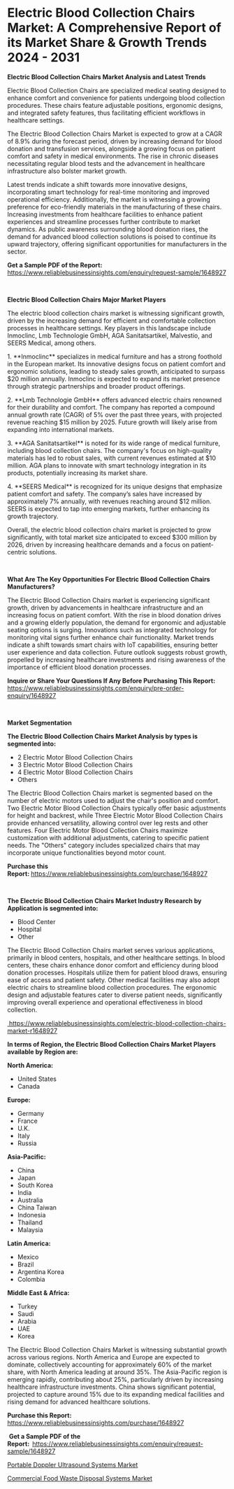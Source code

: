 <p><h1>Electric Blood Collection Chairs Market: A Comprehensive Report of its Market Share & Growth Trends 2024 - 2031</h1></p><p><strong>Electric Blood Collection Chairs Market Analysis and Latest Trends</strong></p>
<p><p>Electric Blood Collection Chairs are specialized medical seating designed to enhance comfort and convenience for patients undergoing blood collection procedures. These chairs feature adjustable positions, ergonomic designs, and integrated safety features, thus facilitating efficient workflows in healthcare settings. </p><p>The Electric Blood Collection Chairs Market is expected to grow at a CAGR of 8.9% during the forecast period, driven by increasing demand for blood donation and transfusion services, alongside a growing focus on patient comfort and safety in medical environments. The rise in chronic diseases necessitating regular blood tests and the advancement in healthcare infrastructure also bolster market growth.</p><p>Latest trends indicate a shift towards more innovative designs, incorporating smart technology for real-time monitoring and improved operational efficiency. Additionally, the market is witnessing a growing preference for eco-friendly materials in the manufacturing of these chairs. Increasing investments from healthcare facilities to enhance patient experiences and streamline processes further contribute to market dynamics. As public awareness surrounding blood donation rises, the demand for advanced blood collection solutions is poised to continue its upward trajectory, offering significant opportunities for manufacturers in the sector.</p></p>
<p><strong>Get a Sample PDF of the Report:&nbsp;</strong> <a href="https://www.reliablebusinessinsights.com/enquiry/request-sample/1648927?utm_campaign=75&utm_medium=2&utm_source=Github&utm_content=ia&utm_term=29122024&utm_id=electric-blood-collection-chairs">https://www.reliablebusinessinsights.com/enquiry/request-sample/1648927</a></p>
<p>&nbsp;</p>
<p><strong>Electric Blood Collection Chairs Major Market Players</strong></p>
<p><p>The electric blood collection chairs market is witnessing significant growth, driven by the increasing demand for efficient and comfortable collection processes in healthcare settings. Key players in this landscape include Inmoclinc, Lmb Technologie GmbH, AGA Sanitatsartikel, Malvestio, and SEERS Medical, among others.</p><p>1. **Inmoclinc** specializes in medical furniture and has a strong foothold in the European market. Its innovative designs focus on patient comfort and ergonomic solutions, leading to steady sales growth, anticipated to surpass $20 million annually. Inmoclinc is expected to expand its market presence through strategic partnerships and broader product offerings.</p><p>2. **Lmb Technologie GmbH** offers advanced electric chairs renowned for their durability and comfort. The company has reported a compound annual growth rate (CAGR) of 5% over the past three years, with projected revenue reaching $15 million by 2025. Future growth will likely arise from expanding into international markets.</p><p>3. **AGA Sanitatsartikel** is noted for its wide range of medical furniture, including blood collection chairs. The company's focus on high-quality materials has led to robust sales, with current revenues estimated at $10 million. AGA plans to innovate with smart technology integration in its products, potentially increasing its market share.</p><p>4. **SEERS Medical** is recognized for its unique designs that emphasize patient comfort and safety. The company’s sales have increased by approximately 7% annually, with revenues reaching around $12 million. SEERS is expected to tap into emerging markets, further enhancing its growth trajectory.</p><p>Overall, the electric blood collection chairs market is projected to grow significantly, with total market size anticipated to exceed $300 million by 2026, driven by increasing healthcare demands and a focus on patient-centric solutions.</p></p>
<p>&nbsp;</p>
<p><strong>What Are The Key Opportunities For Electric Blood Collection Chairs Manufacturers?</strong></p>
<p><p>The Electric Blood Collection Chairs market is experiencing significant growth, driven by advancements in healthcare infrastructure and an increasing focus on patient comfort. With the rise in blood donation drives and a growing elderly population, the demand for ergonomic and adjustable seating options is surging. Innovations such as integrated technology for monitoring vital signs further enhance chair functionality. Market trends indicate a shift towards smart chairs with IoT capabilities, ensuring better user experience and data collection. Future outlook suggests robust growth, propelled by increasing healthcare investments and rising awareness of the importance of efficient blood donation processes.</p></p>
<p><strong>Inquire or Share Your Questions If Any Before Purchasing This Report:</strong> <a href="https://www.reliablebusinessinsights.com/enquiry/pre-order-enquiry/1648927?utm_campaign=75&utm_medium=2&utm_source=Github&utm_content=ia&utm_term=29122024&utm_id=electric-blood-collection-chairs">https://www.reliablebusinessinsights.com/enquiry/pre-order-enquiry/1648927</a></p>
<p>&nbsp;</p>
<p><strong>Market Segmentation</strong></p>
<p><strong>The Electric Blood Collection Chairs Market Analysis by types is segmented into:</strong></p>
<p><ul><li>2 Electric Motor Blood Collection Chairs</li><li>3 Electric Motor Blood Collection Chairs</li><li>4 Electric Motor Blood Collection Chairs</li><li>Others</li></ul></p>
<p><p>The Electric Blood Collection Chairs market is segmented based on the number of electric motors used to adjust the chair's position and comfort. Two Electric Motor Blood Collection Chairs typically offer basic adjustments for height and backrest, while Three Electric Motor Blood Collection Chairs provide enhanced versatility, allowing control over leg rests and other features. Four Electric Motor Blood Collection Chairs maximize customization with additional adjustments, catering to specific patient needs. The "Others" category includes specialized chairs that may incorporate unique functionalities beyond motor count.</p></p>
<p><strong>Purchase this Report:&nbsp;</strong><a href="https://www.reliablebusinessinsights.com/purchase/1648927?utm_campaign=75&utm_medium=2&utm_source=Github&utm_content=ia&utm_term=29122024&utm_id=electric-blood-collection-chairs">https://www.reliablebusinessinsights.com/purchase/1648927</a></p>
<p>&nbsp;</p>
<p><strong>The Electric Blood Collection Chairs Market Industry Research by Application is segmented into:</strong></p>
<p><ul><li>Blood Center</li><li>Hospital</li><li>Other</li></ul></p>
<p><p>The Electric Blood Collection Chairs market serves various applications, primarily in blood centers, hospitals, and other healthcare settings. In blood centers, these chairs enhance donor comfort and efficiency during blood donation processes. Hospitals utilize them for patient blood draws, ensuring ease of access and patient safety. Other medical facilities may also adopt electric chairs to streamline blood collection procedures. The ergonomic design and adjustable features cater to diverse patient needs, significantly improving overall experience and operational effectiveness in blood collection.</p></p>
<p><a href="https://www.reliablebusinessinsights.com/electric-blood-collection-chairs-market-r1648927?utm_campaign=75&utm_medium=2&utm_source=Github&utm_content=ia&utm_term=29122024&utm_id=electric-blood-collection-chairs">&nbsp;https://www.reliablebusinessinsights.com/electric-blood-collection-chairs-market-r1648927</a></p>
<p><strong>In terms of Region, the Electric Blood Collection Chairs Market Players available by Region are:</strong></p>
<p>
    <p> <strong> North America: </strong>
        <ul>
            <li>United States</li>
            <li>Canada</li>
        </ul>
        </p> 
    <p> <strong> Europe: </strong>
        <ul>
            <li>Germany</li>
            <li>France</li>
            <li>U.K.</li>
            <li>Italy</li>
            <li>Russia</li>
        </ul>
        </p> 
    <p> <strong> Asia-Pacific: </strong>
        <ul>
            <li>China</li>
            <li>Japan</li>
            <li>South Korea</li>
            <li>India</li>
            <li>Australia</li>
            <li>China Taiwan</li>
            <li>Indonesia</li>
            <li>Thailand</li>
            <li>Malaysia</li>
        </ul>
        </p> 
    <p> <strong> Latin America: </strong>
        <ul>
            <li>Mexico</li>
            <li>Brazil</li>
            <li>Argentina Korea</li>
            <li>Colombia</li>
        </ul>
        </p> 
    <p> <strong> Middle East & Africa: </strong>
        <ul>
            <li>Turkey</li>
            <li>Saudi</li>
            <li>Arabia</li>
            <li>UAE</li>
            <li>Korea</li>
        </ul>
    </p>
    </p>
<p><p>The Electric Blood Collection Chairs Market is witnessing substantial growth across various regions. North America and Europe are expected to dominate, collectively accounting for approximately 60% of the market share, with North America leading at around 35%. The Asia-Pacific region is emerging rapidly, contributing about 25%, particularly driven by increasing healthcare infrastructure investments. China shows significant potential, projected to capture around 15% due to its expanding medical facilities and rising demand for advanced healthcare solutions.</p></p>
<p><strong>Purchase this Report: </strong><a href="https://www.reliablebusinessinsights.com/purchase/1648927?utm_campaign=75&utm_medium=2&utm_source=Github&utm_content=ia&utm_term=29122024&utm_id=electric-blood-collection-chairs">https://www.reliablebusinessinsights.com/purchase/1648927</a></p>
<p>&nbsp;<strong>Get a Sample PDF of the Report:&nbsp;&nbsp;</strong><a href="https://www.reliablebusinessinsights.com/enquiry/request-sample/1648927?utm_campaign=75&utm_medium=2&utm_source=Github&utm_content=ia&utm_term=29122024&utm_id=electric-blood-collection-chairs">https://www.reliablebusinessinsights.com/enquiry/request-sample/1648927</a></p>
<p><strong></strong></p>
<p><p><a href="https://github.com/donnettaletizia/Market-Research-Report-List-1/blob/main/portable-doppler-ultrasound-systems-market.md?utm_campaign=75&utm_medium=2&utm_source=Github&utm_content=ia&utm_term=29122024&utm_id=electric-blood-collection-chairs">Portable Doppler Ultrasound Systems Market</a></p><p><a href="https://github.com/bogganbillie6969/Market-Research-Report-List-1/blob/main/commercial-food-waste-disposal-systems-market.md?utm_campaign=75&utm_medium=2&utm_source=Github&utm_content=ia&utm_term=29122024&utm_id=electric-blood-collection-chairs">Commercial Food Waste Disposal Systems Market</a></p></p>